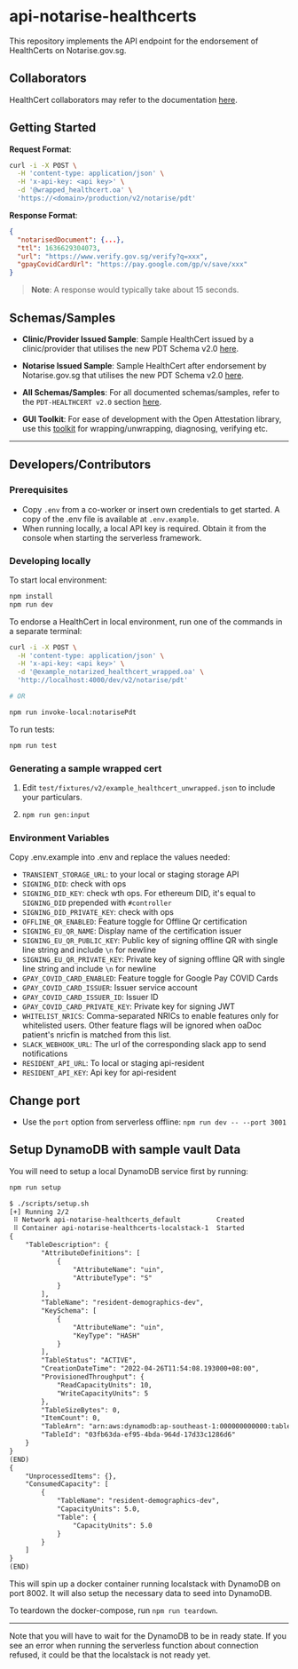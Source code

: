 # api-notarise-healthcerts

This repository implements the API endpoint for the endorsement of HealthCerts on Notarise.gov.sg.

## Collaborators

HealthCert collaborators may refer to the documentation [here](https://github.com/Notarise-gov-sg/api-notarise-healthcerts/wiki).

## Getting Started

**Request Format**:

```sh
curl -i -X POST \
  -H 'content-type: application/json' \
  -H 'x-api-key: <api key>' \
  -d '@wrapped_healthcert.oa' \
  'https://<domain>/production/v2/notarise/pdt'
```

**Response Format**:

```json
{
  "notarisedDocument": {...},
  "ttl": 1636629304073,
  "url": "https://www.verify.gov.sg/verify?q=xxx",
  "gpayCovidCardUrl": "https://pay.google.com/gp/v/save/xxx"
}
```

> **Note**: A response would typically take about 15 seconds.

## Schemas/Samples

- **Clinic/Provider Issued Sample**: Sample HealthCert issued by a clinic/provider that utilises the new PDT Schema v2.0 [here](https://schemata.openattestation.com/sg/gov/moh/pdt-healthcert/2.0/clinic-provider-wrapped.json).

- **Notarise Issued Sample**: Sample HealthCert after endorsement by Notarise.gov.sg that utilises the new PDT Schema v2.0 [here](https://schemata.openattestation.com/sg/gov/moh/pdt-healthcert/2.0/endorsed-wrapped.json).

- **All Schemas/Samples**: For all documented schemas/samples, refer to the `PDT-HEALTHCERT v2.0` section [here](https://schemata.openattestation.com).

- **GUI Toolkit**: For ease of development with the Open Attestation library, use this [toolkit](https://toolkit.openattestation.com) for wrapping/unwrapping, diagnosing, verifying etc.

---

## Developers/Contributors

### Prerequisites

- Copy `.env` from a co-worker or insert own credentials to get started. A copy of the .env file is available at `.env.example`.
- When running locally, a local API key is required. Obtain it from the console when starting the serverless framework.

### Developing locally

To start local environment:

```sh
npm install
npm run dev
```

To endorse a HealthCert in local environment, run one of the commands in a separate terminal:

```sh
curl -i -X POST \
  -H 'content-type: application/json' \
  -H 'x-api-key: <api key>' \
  -d '@example_notarized_healthcert_wrapped.oa' \
  'http://localhost:4000/dev/v2/notarise/pdt'

# OR

npm run invoke-local:notarisePdt
```

To run tests:

```sh
npm run test
```

### Generating a sample wrapped cert

1. Edit `test/fixtures/v2/example_healthcert_unwrapped.json` to include your particulars.

2. ```sh
   npm run gen:input
   ```

### Environment Variables

Copy .env.example into .env and replace the values needed:

- `TRANSIENT_STORAGE_URL`: to your local or staging storage API
- `SIGNING_DID`: check with ops
- `SIGNING_DID_KEY`: check wth ops. For ethereum DID, it's equal to `SIGNING_DID` prepended with `#controller`
- `SIGNING_DID_PRIVATE_KEY`: check with ops
- `OFFLINE_QR_ENABLED`: Feature toggle for Offline Qr certification
- `SIGNING_EU_QR_NAME`: Display name of the certification issuer
- `SIGNING_EU_QR_PUBLIC_KEY`: Public key of signing offline QR with single line string and include `\n` for newline
- `SIGNING_EU_QR_PRIVATE_KEY`: Private key of signing offline QR with single line string and include `\n` for newline
- `GPAY_COVID_CARD_ENABLED`: Feature toggle for Google Pay COVID Cards
- `GPAY_COVID_CARD_ISSUER`: Issuer service account
- `GPAY_COVID_CARD_ISSUER_ID`: Issuer ID
- `GPAY_COVID_CARD_PRIVATE_KEY`: Private key for signing JWT
- `WHITELIST_NRICS`: Comma-separated NRICs to enable features only for whitelisted users. Other feature flags will be ignored when oaDoc patient's nricfin is matched from this list.
- `SLACK_WEBHOOK_URL`: The url of the corresponding slack app to send notifications
- `RESIDENT_API_URL`: To local or staging api-resident
- `RESIDENT_API_KEY`: Api key for api-resident

## Change port

- Use the `port` option from serverless offline: `npm run dev -- --port 3001`

## Setup DynamoDB with sample vault Data

You will need to setup a local DynamoDB service first by running:

```bash
npm run setup
```

```txt
$ ./scripts/setup.sh
[+] Running 2/2
 ⠿ Network api-notarise-healthcerts_default         Created                        0.0s
 ⠿ Container api-notarise-healthcerts-localstack-1  Started                        0.4s
{
    "TableDescription": {
        "AttributeDefinitions": [
            {
                "AttributeName": "uin",
                "AttributeType": "S"
            }
        ],
        "TableName": "resident-demographics-dev",
        "KeySchema": [
            {
                "AttributeName": "uin",
                "KeyType": "HASH"
            }
        ],
        "TableStatus": "ACTIVE",
        "CreationDateTime": "2022-04-26T11:54:08.193000+08:00",
        "ProvisionedThroughput": {
            "ReadCapacityUnits": 10,
            "WriteCapacityUnits": 5
        },
        "TableSizeBytes": 0,
        "ItemCount": 0,
        "TableArn": "arn:aws:dynamodb:ap-southeast-1:000000000000:table/resident-demographics-dev",
        "TableId": "03fb63da-ef95-4bda-964d-17d33c1286d6"
    }
}
(END)
{
    "UnprocessedItems": {},
    "ConsumedCapacity": [
        {
            "TableName": "resident-demographics-dev",
            "CapacityUnits": 5.0,
            "Table": {
                "CapacityUnits": 5.0
            }
        }
    ]
}
(END)
```

This will spin up a docker container running localstack with DynamoDB on port 8002. It will also setup the necessary data to seed into DynamoDB.

To teardown the docker-compose, run `npm run teardown`.

---

Note that you will have to wait for the DynamoDB to be in ready state. If you see an error when running the serverless function about connection refused, it could be that the localstack is not ready yet.
